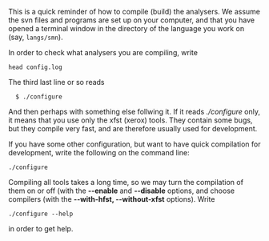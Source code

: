 

This is a quick reminder of how to compile (build) the analysers. 
We assume the svn files and programs are set up on your computer, 
and that you have opened a terminal window in the directory of the language you work on (say, `langs/smn`). 


In order to check what analysers you are compiling, write


```
head config.log
```


The third last line or so reads


```
  $ ./configure 
``` 


And then perhaps with something else follwing it. If it reads *./configure*
only, it means that you use only the xfst (xerox) tools. They contain some bugs,
but they compile very fast, and are therefore usually used for development.


If you have some other configuration, but want to have quick compilation
for development, write the following on the command line:


```
./configure
```


Compiling all tools takes a long time, so we may turn the compilation of them 
on or off (with the **--enable** and **--disable** 
options, and choose compilers
(with the **--with-hfst, --without-xfst** options). Write


```
./configure --help
```


in order to get help.




